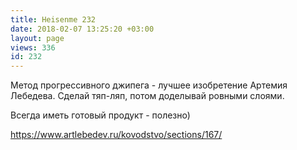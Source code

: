 ```yaml
---
title: Heisenme 232
date: 2018-02-07 13:25:20 +03:00
layout: page
views: 336
id: 232
---
```


Метод прогрессивного джипега - лучшее изобретение Артемия Лебедева. Сделай тяп-ляп, потом доделывай ровными слоями.

Всегда иметь готовый продукт - полезно)

https://www.artlebedev.ru/kovodstvo/sections/167/


